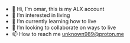 - 👋 Hi, I’m omar, this is my ALX account
- 👀 I’m interested in living
- 🌱 I’m currently learning how to live
- 💞️ I’m looking to collaborate on ways to live
- 📫 How to reach me unknown989@proton.me

